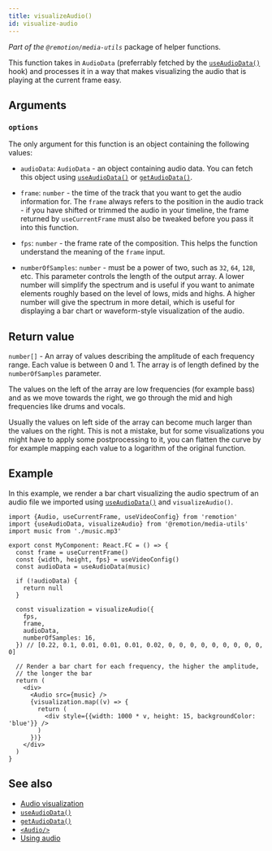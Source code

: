```yaml
---
title: visualizeAudio()
id: visualize-audio
---
```


_Part of the `@remotion/media-utils`_ package of helper functions.

This function takes in `AudioData` (preferrably fetched by the [`useAudioData()`](/docs/use-audio-data) hook) and processes it in a way that makes visualizing the audio that is playing at the current frame easy.

## Arguments

### `options`

The only argument for this function is an object containing the following values:

- `audioData`: `AudioData` - an object containing audio data. You can fetch this object using [`useAudioData()`](/docs/use-audio-data) or [`getAudioData()`](/docs/get-audio-data).

- `frame`: `number` - the time of the track that you want to get the audio information for. The `frame` always refers to the position in the audio track - if you have shifted or trimmed the audio in your timeline, the frame returned by `useCurrentFrame` must also be tweaked before you pass it into this function.

- `fps`: `number` - the frame rate of the composition. This helps the function understand the meaning of the `frame` input.

- `numberOfSamples`: `number` - must be a power of two, such as `32`, `64`, `128`, etc. This parameter controls the length of the output array. A lower number will simplify the spectrum and is useful if you want to animate elements roughly based on the level of lows, mids and highs. A higher number will give the spectrum in more detail, which is useful for displaying a bar chart or waveform-style visualization of the audio.

## Return value

`number[]` - An array of values describing the amplitude of each frequency range. Each value is between 0 and 1. The array is of length defined by the `numberOfSamples` parameter.

The values on the left of the array are low frequencies (for example bass) and as we move towards the right, we go through the mid and high frequencies like drums and vocals.

Usually the values on left side of the array can become much larger than the values on the right. This is not a mistake, but for some visualizations you might have to apply some postprocessing to it, you can flatten the curve by for example mapping each value to a logarithm of the original function.

## Example

In this example, we render a bar chart visualizing the audio spectrum of an audio file we imported using [`useAudioData()`](/docs/use-audio-data) and `visualizeAudio()`.

```tsx twoslash
import {Audio, useCurrentFrame, useVideoConfig} from 'remotion'
import {useAudioData, visualizeAudio} from '@remotion/media-utils'
import music from './music.mp3'

export const MyComponent: React.FC = () => {
  const frame = useCurrentFrame()
  const {width, height, fps} = useVideoConfig()
  const audioData = useAudioData(music)

  if (!audioData) {
    return null
  }

  const visualization = visualizeAudio({
    fps,
    frame,
    audioData,
    numberOfSamples: 16,
  }) // [0.22, 0.1, 0.01, 0.01, 0.01, 0.02, 0, 0, 0, 0, 0, 0, 0, 0, 0, 0]

  // Render a bar chart for each frequency, the higher the amplitude,
  // the longer the bar
  return (
    <div>
      <Audio src={music} />
      {visualization.map((v) => {
        return (
          <div style={{width: 1000 * v, height: 15, backgroundColor: 'blue'}} />
        )
      })}
    </div>
  )
}
```

## See also

- [Audio visualization](/docs/audio-visualization)
- [`useAudioData()`](/docs/use-audio-data)
- [`getAudioData()`](/docs/get-audio-data)
- [`<Audio/>`](/docs/audio)
- [Using audio](/docs/using-audio)

